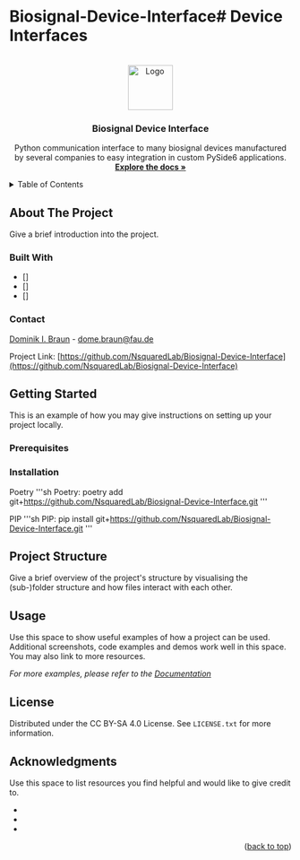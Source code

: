 # Biosignal-Device-Interface# Device Interfaces

<!-- PROJECT LOGO -->
<br />
<div align="center">
  <a href="https://github.com/NsquaredLab/Biosignal-Device-Interface">
    <img src="images/logo.png" alt="Logo" width="80" height="80">
  </a>

<h3 align="center">Biosignal Device Interface</h3>

  <p align="center">
    Python communication interface to many biosignal devices manufactured by several companies to easy integration in custom PySide6 applications.
    <br />
    <a href="https://github.com/NsquaredLab/Biosignal-Device-Interface/-/wikis/home"><strong>Explore the docs »</strong></a>
  </p>
</div>



<!-- TABLE OF CONTENTS -->
<details>
  <summary>Table of Contents</summary>
  <ol>
    <li>
      <a href="#about-the-project">About The Project</a>
      <ul>
        <li><a href="#built-with">Built With</a></li>
      </ul>
    </li>
    <li>
      <a href="#getting-started">Getting Started</a>
      <ul>
        <li><a href="#prerequisites">Prerequisites</a></li>
        <li><a href="#installation">Installation</a></li>
      </ul>
    </li>
    <li><a href="#usage">Usage</a></li>
    <li><a href="#roadmap">Roadmap</a></li>
    <li><a href="#contributing">Contributing</a></li>
    <li><a href="#license">License</a></li>
    <li><a href="#contact">Contact</a></li>
    <li><a href="#acknowledgments">Acknowledgments</a></li>
  </ol>
</details>


## About The Project

Give a brief introduction into the project.



### Built With

* []
* []
* []

<!-- CONTACT -->
### Contact

 [Dominik I. Braun](https://www.nsquared.tf.fau.de/person/dominik-braun/) - dome.braun@fau.de

Project Link: [https://github.com/NsquaredLab/Biosignal-Device-Interface](https://github.com/NsquaredLab/Biosignal-Device-Interface)


<!-- GETTING STARTED -->
## Getting Started

This is an example of how you may give instructions on setting up your project locally.

### Prerequisites


### Installation

Poetry
'''sh
Poetry: poetry add git+https://github.com/NsquaredLab/Biosignal-Device-Interface.git
'''

PIP
'''sh
PIP: pip install git+https://github.com/NsquaredLab/Biosignal-Device-Interface.git
'''

<!-- USAGE EXAMPLES -->
## Project Structure
Give a brief overview of the project's structure by visualising the (sub-)folder structure and how files interact with each other. 



<!-- USAGE EXAMPLES -->
## Usage

Use this space to show useful examples of how a project can be used. Additional screenshots, code examples and demos work well in this space. You may also link to more resources.

_For more examples, please refer to the [Documentation](https://github.com/github_username/repo_name/-/wikis/)_



<!-- LICENSE -->
## License

Distributed under the CC BY-SA 4.0 License. See `LICENSE.txt` for more information.





<!-- ACKNOWLEDGMENTS -->
## Acknowledgments
Use this space to list resources you find helpful and would like to give credit to.
* []()
* []()
* []()

<p align="right">(<a href="#readme-top">back to top</a>)</p>
